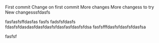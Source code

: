 First commit
Change on first commit
More changes
More changess to try
New changesssfdasfs

fasfasfsffdasfas
fasfs
fadsfsfdasfs
fdasfsfdasdasfdasfdasfsfdasfasfdasfsfdsa
fasfsfffdasfsfdasfsfdasfsa

fasfsf
